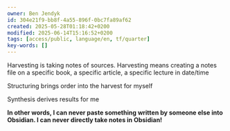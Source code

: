 ```yaml
---
owner: Ben Jendyk
id: 304e21f9-bb8f-4a55-896f-0bc7fa89af62
created: 2025-05-28T01:18:42+0200
modified: 2025-06-14T15:16:52+0200
tags: [access/public, language/en, tf/quarter]
key-words: []
---
```


Harvesting is taking notes of sources. Harvesting means creating a notes file on a specific book, a specific article, a specific lecture in date/time

Structuring brings order into the harvest for myself

Synthesis derives results for me

**In other words, I can never paste something written by someone else into Obsidian. I can never directly take notes in Obsidian!**